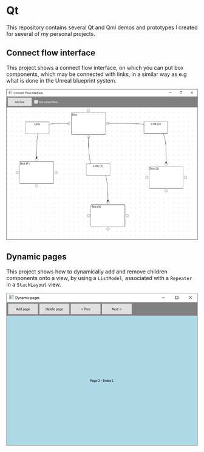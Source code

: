 # Qt
This repository contains several Qt and Qml demos and prototypes I created for several of my personal projects.

## Connect flow interface
This project shows a connect flow interface, on which you can put box components, which may be connected with links, in a similar way as e.g what is done in the Unreal blueprint system.

![Connect flow interface main interface](ConnectFlowInterface/Screenshots/main_curves.png)

## Dynamic pages
This project shows how to dynamically add and remove children components onto a view, by using a `ListModel`, associated with a `Repeater` in a `StackLayout` view.

![Dynamic pages interface main interface](DynamicPages/Screenshots/Interface.png)
